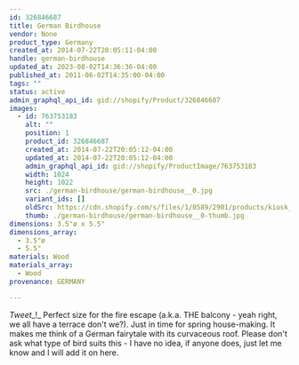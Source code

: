 ```yaml
---
id: 326846687
title: German Birdhouse
vendor: None
product_type: Germany
created_at: 2014-07-22T20:05:11-04:00
handle: german-birdhouse
updated_at: 2023-08-02T14:36:36-04:00
published_at: 2011-06-02T14:35:00-04:00
tags: ""
status: active
admin_graphql_api_id: gid://shopify/Product/326846687
images:
  - id: 763753183
    alt: ""
    position: 1
    product_id: 326846687
    created_at: 2014-07-22T20:05:12-04:00
    updated_at: 2014-07-22T20:05:12-04:00
    admin_graphql_api_id: gid://shopify/ProductImage/763753183
    width: 1024
    height: 1022
    src: ./german-birdhouse/german-birdhouse__0.jpg
    variant_ids: []
    oldSrc: https://cdn.shopify.com/s/files/1/0589/2901/products/kiosk_woodbirdhouse.tif.jpeg?v=1406073912
    thumb: ./german-birdhouse/german-birdhouse__0-thumb.jpg
dimensions: 3.5"ø x 5.5"
dimensions_array:
  - 3.5"ø
  - 5.5"
materials: Wood
materials_array:
  - Wood
provenance: GERMANY

---
```


_Tweet__!_ Perfect size for the fire escape (a.k.a. THE balcony - yeah right, we all have a terrace don't we?). Just in time for spring house-making. It makes me think of a German fairytale with its curvaceous roof. Please don't ask what type of bird suits this - I have no idea, if anyone does, just let me know and I will add it on here.